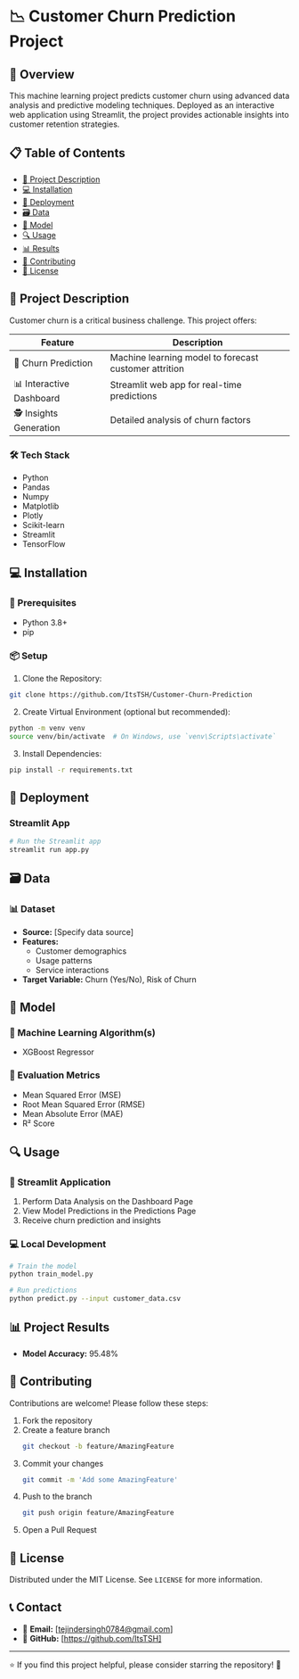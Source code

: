 # 📉 Customer Churn Prediction Project

## 🚀 Overview
This machine learning project predicts customer churn using advanced data analysis and predictive modeling techniques. Deployed as an interactive web application using Streamlit, the project provides actionable insights into customer retention strategies.

## 📋 Table of Contents
- [🌟 Project Description](#-project-description)
- [💻 Installation](#-installation)
- [🚀 Deployment](#-deployment)
- [🗃️ Data](#️-data)
- [🤖 Model](#-model)
- [🔍 Usage](#-usage)
- [📊 Results](#-results)
- [🤝 Contributing](#-contributing)
- [📜 License](#-license)

## 🌟 Project Description
Customer churn is a critical business challenge. This project offers:

| Feature | Description |
|---------|-------------|
| 🔮 Churn Prediction | Machine learning model to forecast customer attrition |
| 📊 Interactive Dashboard | Streamlit web app for real-time predictions |
| 🕵️ Insights Generation | Detailed analysis of churn factors |

### 🛠 Tech Stack
- Python
- Pandas
- Numpy
- Matplotlib
- Plotly
- Scikit-learn
- Streamlit
- TensorFlow

## 💻 Installation

### 🔧 Prerequisites
- Python 3.8+
- pip

### 📦 Setup
1. Clone the Repository:
```bash
git clone https://github.com/ItsTSH/Customer-Churn-Prediction
```

2. Create Virtual Environment (optional but recommended):
```bash
python -m venv venv
source venv/bin/activate  # On Windows, use `venv\Scripts\activate`
```
3. Install Dependencies:
```bash
pip install -r requirements.txt
```

## 🚀 Deployment

### Streamlit App
```bash
# Run the Streamlit app
streamlit run app.py
```

## 🗃️ Data

### 📊 Dataset
- **Source:** [Specify data source]
- **Features:**
  - Customer demographics
  - Usage patterns
  - Service interactions
- **Target Variable:** Churn (Yes/No), Risk of Churn

## 🤖 Model

### 🧠 Machine Learning Algorithm(s)
- XGBoost Regressor

### 📏 Evaluation Metrics
- Mean Squared Error (MSE)
- Root Mean Squared Error (RMSE)
- Mean Absolute Error (MAE)
- R² Score

## 🔍 Usage

### 📱 Streamlit Application
1. Perform Data Analysis on the Dashboard Page
2. View Model Predictions in the Predictions Page
3. Receive churn prediction and insights

### 💻 Local Development
```bash
# Train the model
python train_model.py

# Run predictions
python predict.py --input customer_data.csv
```

## 📊 Project Results
- **Model Accuracy:** 95.48%

## 🤝 Contributing
Contributions are welcome! Please follow these steps:

1. Fork the repository
2. Create a feature branch 
   ```bash
   git checkout -b feature/AmazingFeature
   ```
3. Commit your changes
   ```bash
   git commit -m 'Add some AmazingFeature'
   ```
4. Push to the branch
   ```bash
   git push origin feature/AmazingFeature
   ```
5. Open a Pull Request

## 📜 License
Distributed under the MIT License. See `LICENSE` for more information.

## 📞 Contact
- 📧 **Email:** [tejindersingh0784@gmail.com]
- 🔗 **GitHub:** [https://github.com/ItsTSH]

---

⭐ If you find this project helpful, please consider starring the repository! 🌟